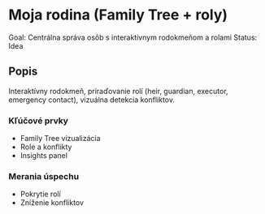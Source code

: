 # Moja rodina (Family Tree + roly)

Goal: Centrálna správa osôb s interaktívnym rodokmeňom a rolami
Status: Idea

## Popis

Interaktívny rodokmeň, priraďovanie rolí (heir, guardian, executor, emergency contact), vizuálna detekcia konfliktov.

### Kľúčové prvky

- Family Tree vizualizácia
- Role a konflikty
- Insights panel

### Merania úspechu

- Pokrytie rolí
- Zníženie konfliktov
